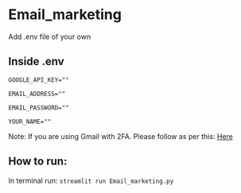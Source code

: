 # Email_marketing
 Add .env file of your own
## Inside .env
```
GOOGLE_API_KEY=""

EMAIL_ADDRESS=""

EMAIL_PASSWORD=""

YOUR_NAME=""
```

Note: If you are using Gmail with 2FA. Please follow as per this: [Here](https://support.google.com/mail/answer/185833?hl=en-GB)

## How to run:

In terminal run: `streamlit run Email_marketing.py`  

